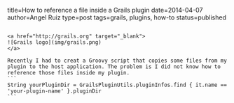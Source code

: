 title=How to reference a file inside a Grails plugin
date=2014-04-07
author=Angel Ruiz
type=post
tags=grails, plugins, how-to
status=published
~~~~~~

<a href="http://grails.org" target="_blank"> 
![Grails logo](img/grails.png)
</a>

Recently I had to creat a Groovy script that copies some files from my plugin to the host application. The problem is I did not know how to reference those files inside my plugin.
```
String yourPluginDir = GrailsPluginUtils.pluginInfos.find { it.name == 'your-plugin-name' }.pluginDir
```